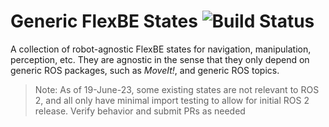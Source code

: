 # Generic FlexBE States ![Build Status](https://github.com/flexbe/generic_flexbe_states/workflows/FlexBE%20CI/badge.svg?branch=ros2-pre-release)

A collection of robot-agnostic FlexBE states for navigation, manipulation,
perception, etc. They are agnostic in the sense that they only depend on
generic ROS packages, such as *MoveIt!*, and generic ROS topics.

> Note:  As of 19-June-23, some existing states are not relevant to ROS 2, and all only have minimal import testing
> to allow for initial ROS 2 release.  Verify behavior and submit PRs as needed
